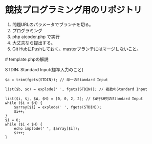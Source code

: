 # 競技プログラミング用のリポジトリ

<ol>
    <li>問題URLのパラメータでブランチを切る。</li>
    <li>プログラミング</li>
    <li>php atcoder.php で実行</li>
    <li>大丈夫なら提出する。</li>
    <li>Git HubにPushしておく。masterブランチにはマージしないこと。</li>
</ol>
# template.phpの解説

STDIN: Standard Input(標準入力のこと)
```
$a = trim(fgets(STDIN)); // 単一のStandard Input

list($b, $c) = explode(' ', fgets(STDIN)); // 複数のStandard Input

list($i, $j, $W, $H) = [0, 0, 2, 2]; // $W行$H列のStandard Input
while ($i < $H) {
    $array[$i] = explode(' ', fgets(STDIN));
    $i++;
}
$i = 0;
while ($i < $H) {
    echo implode(' ', $array[$i]);
    $i++;
}
``` 